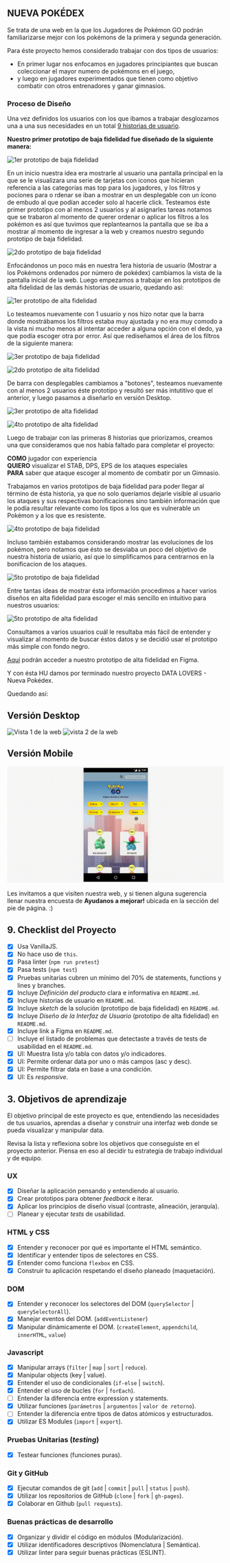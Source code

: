 ## NUEVA POKÉDEX

Se trata de una web en la que los Jugadores de Pokémon GO podrán familiarizarse mejor con los pokémons de la primera y segunda generación.

Para éste proyecto hemos considerado trabajar con dos tipos de usuarios:
- En primer lugar nos enfocamos en jugadores principiantes que buscan coleccionar el mayor numero de pokémons en el juego,
- y luego en jugadores experimentados que tienen como objetivo combatir con otros entrenadores y ganar gimnasios.

### Proceso de Diseño

Una vez definidos los usuarios con los que ibamos a trabajar desglozamos una a una sus necesidades en un total [9 historias de usuario](https://trello.com/b/d4r6cbB8/data-lovers).

**Nuestro primer prototipo de baja fidelidad fue diseñado de la siguiente manera:**

![1er prototipo de baja fidelidad](./img_readme/HU.png)

En un inicio nuestra idea era mostrarle al usuario una pantalla principal en la que se le visualizara una serie de tarjetas con iconos que hicieran referencia a las categorías mas top para los jugadores, y los filtros y pociones para o rdenar se iban a mostrar en un desplegable con un ícono de embudo al que podían acceder solo al hacerle click.
Testeamos éste primer prototipo con al menos 2 usuarios y al asignarles tareas notamos que se trabaron al momento de querer ordenar o aplicar los filtros a los pokémon es así que tuvimos que replantearnos la pantalla que se iba a mostrar al momento de ingresar a la web y creamos nuestro segundo prototipo de baja fidelidad.

![2do prototipo de baja fidelidad](./img_readme/HU-1.png)

Enfocándonos un poco más en nuestra 1era historia de usuario (Mostrar a los Pokémons ordenados por número de pokédex)  cambiamos la vista de la pantalla inicial de la web.
Luego empezamos a trabajar en los prototipos de alta fidelidad de las demás historias de usuario, quedando así:

![1er prototipo de alta fidelidad](./img_readme/prototipo1.png)

Lo testeamos nuevamente con 1 usuario y nos hizo notar que la barra donde mostrábamos los filtros estaba muy ajustada y no era muy comodo a la vista ni mucho menos al intentar acceder a alguna opción con el dedo, ya que podía escoger otra por error. Así que rediseñamos el área de los filtros de la siguiente manera:

![3er prototipo de baja fidelidad](./img_readme/HU-2y3.png)

![2do prototipo de alta fidelidad](./img_readme/prototipo2.png)

 De barra con desplegables cambiamos a "botones", testeamos nuevamente con al menos 2 usuarios éste prototipo y resultó ser más intutitivo que el anterior, y luego pasamos a diseñarlo en versión Desktop.

![3er prototipo de alta fidelidad](./img_readme/prototipo3.png)

![4to prototipo de alta fidelidad](./img_readme/prototipo4.png)

Luego de trabajar con las primeras 8 historias que priorizamos, creamos una que consideramos que nos había faltado para completar el proyecto:

**COMO** jugador con experiencia  
**QUIERO** visualizar el STAB, DPS, EPS de los ataques especiales  
**PARA** saber que ataque escoger al momento de combatir por un Gimnasio.

Trabajamos en varios prototipos de baja fidelidad para poder llegar al término de ésta historia, ya que no solo queríamos dejarle visible al usuario los ataques y sus respectivas bonificaciones sino también información que le podía resultar relevante como los tipos a los que es vulnerable un Pokémon y a los que es resistente.

![4to prototipo de baja fidelidad](./img_readme/HU-9.1.jpeg)

Incluso también estabamos considerando mostrar las evoluciones de los pokémon, pero notamos que ésto se desviaba un poco del objetivo de nuestra historia de usiario, así que lo simplificamos para centrarnos en la bonificacion de los ataques.

![5to prototipo de baja fidelidad](./img_readme/HU-9.2.png)

Entre tantas ideas de mostrar ésta información procedimos a hacer varios diseños en alta fidelidad para escoger el más sencillo en intuitivo para nuestros usuarios:

![5to prototipo de alta fidelidad](./img_readme/prototipo5.png)

Consultamos a varios usuarios cuál le resultaba más fácil de entender y visualizar al momento de buscar éstos datos y se decidió usar el prototipo más simple con fondo negro.

[Aquí](https://www.figma.com/file/wHKJrtfoKdeg3MppD8o1rK/POKEMON-GO?node-id=0%3A1) podrán acceder a nuestro prototipo de alta fidelidad en Figma.

Y con ésta HU damos por terminado nuestro proyecto DATA LOVERS - Nueva Pokédex.

Quedando así:

## Versión Desktop
![Vista 1 de la web](./img_readme/vista1.gif)
![vista 2 de la web](./img_readme/vista2.gif)

## Versión Mobile
![vista 2 de la web](./img_readme/vista_mobile.gif)

Les invitamos a que visiten nuestra web, y si tienen alguna sugerencia llenar nuestra encuesta de **Ayudanos a mejorar!**  ubicada en la sección del pie de página. :)

## 9. Checklist del Proyecto

* [x] Usa VanillaJS.
* [x] No hace uso de `this`.
* [x] Pasa linter (`npm run pretest`)
* [x] Pasa tests (`npm test`)
* [x] Pruebas unitarias cubren un mínimo del 70% de statements, functions y
  lines y branches.
* [x] Incluye _Definición del producto_ clara e informativa en `README.md`.
* [x] Incluye historias de usuario en `README.md`.
* [x] Incluye _sketch_ de la solución (prototipo de baja fidelidad) en
  `README.md`.
* [x] Incluye _Diseño de la Interfaz de Usuario_ (prototipo de alta fidelidad)
  en `README.md`.
* [x] Incluye link a Figma en `README.md`.
* [ ] Incluye el listado de problemas que detectaste a través de tests de
  usabilidad en el `README.md`.
* [x] UI: Muestra lista y/o tabla con datos y/o indicadores.
* [x] UI: Permite ordenar data por uno o más campos (asc y desc).
* [x] UI: Permite filtrar data en base a una condición.
* [x] UI: Es _responsive_.

## 3. Objetivos de aprendizaje

El objetivo principal de este proyecto es que, entendiendo las necesidades de
tus usuarios, aprendas a diseñar y construir una interfaz web donde se pueda
visualizar y manipular data.

Revisa la lista y reflexiona sobre los objetivos que conseguiste en el
proyecto anterior. Piensa en eso al decidir tu estrategia de trabajo individual
y de equipo.

### UX

- [x] Diseñar la aplicación pensando y entendiendo al usuario.
- [x] Crear prototipos para obtener _feedback_ e iterar.
- [x] Aplicar los principios de diseño visual (contraste, alineación, jerarquía).
- [ ] Planear y ejecutar _tests_ de usabilidad.

### HTML y CSS

- [x] Entender y reconocer por qué es importante el HTML semántico.
- [x] Identificar y entender tipos de selectores en CSS.
- [x] Entender como funciona `flexbox` en CSS.
- [x] Construir tu aplicación respetando el diseño planeado (maquetación).

### DOM

- [x] Entender y reconocer los selectores del DOM (`querySelector` | `querySelectorAll`).
- [x] Manejar eventos del DOM. (`addEventListener`)
- [x] Manipular dinámicamente el DOM. (`createElement`, `appendchild`, `innerHTML`, `value`)

### Javascript

- [x] Manipular arrays (`filter` | `map` | `sort` | `reduce`).
- [x] Manipular objects (key | value).
- [x] Entender el uso de condicionales (`if-else` | `switch`).
- [x] Entender el uso de bucles (`for` | `forEach`).
- [ ] Entender la diferencia entre expression y statements.
- [x] Utilizar funciones (`parámetros` | `argumentos` | `valor de retorno`).
- [ ] Entender la diferencia entre tipos de datos atómicos y estructurados.
- [x] Utilizar ES Modules (`import` | `export`).

### Pruebas Unitarias (_testing_)
- [x] Testear funciones (funciones puras).

### Git y GitHub
- [x] Ejecutar comandos de git (`add` | `commit` | `pull` | `status` | `push`).
- [x] Utilizar los repositorios de GitHub (`clone` | `fork` | `gh-pages`).
- [x] Colaborar en Github (`pull requests`).

### Buenas prácticas de desarrollo
- [x] Organizar y dividir el código en módulos (Modularización).
- [x] Utilizar identificadores descriptivos (Nomenclatura | Semántica).
- [x] Utilizar linter para seguir buenas prácticas (ESLINT).
